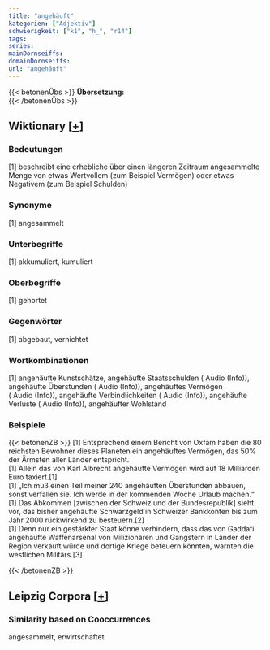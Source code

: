 ```yaml
---
title: "angehäuft"
kategorien: ["Adjektiv"]
schwierigkeit: ["k1", "h_", "r14"]
tags:
series:
mainDornseiffs:
domainDornseiffs:
url: "angehäuft"
---
```


{{< betonenÜbs >}}
**Übersetzung:**  
{{< /betonenÜbs >}}

## Wiktionary [[+](https://de.wiktionary.org/wiki/angehäuft)]

### Bedeutungen
[1] beschreibt eine erhebliche über einen längeren Zeitraum angesammelte Menge von etwas Wertvollem (zum Beispiel Vermögen) oder etwas Negativem (zum Beispiel Schulden)  

### Synonyme
[1] angesammelt  

### Unterbegriffe
[1] akkumuliert, kumuliert  

### Oberbegriffe
[1] gehortet  

### Gegenwörter
[1] abgebaut, vernichtet  

### Wortkombinationen
[1] angehäufte Kunstschätze, angehäufte Staatsschulden ( Audio (Info)), angehäufte Überstunden ( Audio (Info)), angehäuftes Vermögen ( Audio (Info)), angehäufte Verbindlichkeiten ( Audio (Info)), angehäufte Verluste ( Audio (Info)), angehäufter Wohlstand  

### Beispiele
{{< betonenZB >}}
[1] Entsprechend einem Bericht von Oxfam haben die 80 reichsten Bewohner dieses Planeten ein angehäuftes Vermögen, das 50% der Ärmsten aller Länder entspricht.  
[1] Allein das von Karl Albrecht angehäufte Vermögen wird auf 18 Milliarden Euro taxiert.[1]  
[1] „Ich muß einen Teil meiner 240 angehäuften Überstunden abbauen, sonst verfallen sie. Ich werde in der kommenden Woche Urlaub machen.“  
[1] Das Abkommen [zwischen der Schweiz und der Bundesrepublik] sieht vor, das bisher angehäufte Schwarzgeld in Schweizer Bankkonten bis zum Jahr 2000 rückwirkend zu besteuern.[2]  
[1] Denn nur ein gestärkter Staat könne verhindern, dass das von Gaddafi angehäufte Waffenarsenal von Milizionären und Gangstern in Länder der Region verkauft würde und dortige Kriege befeuern könnten, warnten die westlichen Militärs.[3]  

{{< /betonenZB >}}

## Leipzig Corpora [[+](https://corpora.uni-leipzig.de/en/res?word=angehäuft&corpusId=deu_newscrawl-public_2018)]


### Similarity based on Cooccurrences
angesammelt, erwirtschaftet

